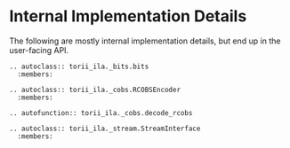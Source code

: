 # Internal Implementation Details

The following are mostly internal implementation details, but end up in the user-facing API.

```{eval-rst}
.. autoclass:: torii_ila._bits.bits
  :members:
```

```{eval-rst}
.. autoclass:: torii_ila._cobs.RCOBSEncoder
  :members:

.. autofunction:: torii_ila._cobs.decode_rcobs

```

```{eval-rst}
.. autoclass:: torii_ila._stream.StreamInterface
  :members:
```
